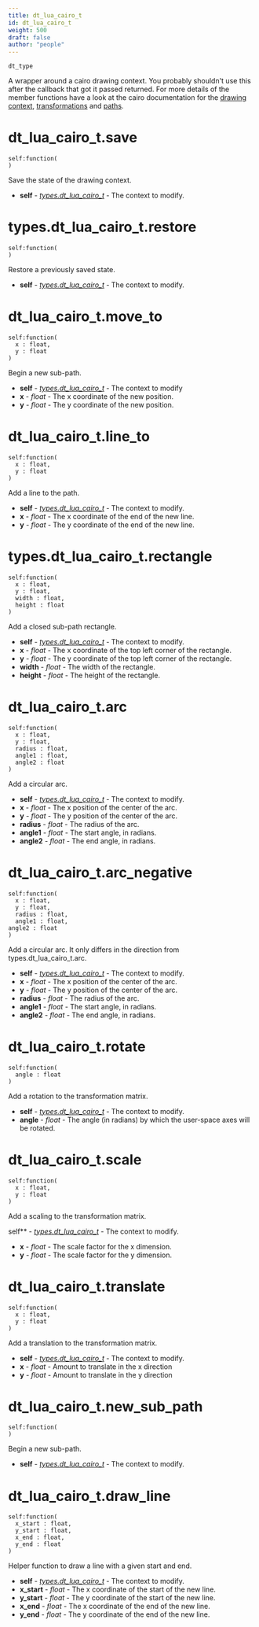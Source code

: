 ```yaml
---
title: dt_lua_cairo_t
id: dt_lua_cairo_t
weight: 500
draft: false
author: "people"
---
```


`dt_type`

A wrapper around a cairo drawing context.
You probably shouldn't use this after the callback that got it passed returned.
For more details of the member functions have a look at the cairo documentation for
the [drawing context](http://www.cairographics.org/manual/cairo-cairo-t.html), [transformations](http://www.cairographics.org/manual/cairo-Transformations.html) and [paths](http://www.cairographics.org/manual/cairo-Paths.html).

# dt_lua_cairo_t.save
```
self:function(
)
```

Save the state of the drawing context.

* **self** - _[types.dt_lua_cairo_t](../types/dt_lua_cairo_t)_ - The context to modify.

# types.dt_lua_cairo_t.restore
```
self:function(
)
```

Restore a previously saved state.

* **self** - _[types.dt_lua_cairo_t](../types/dt_lua_cairo_t)_ - The context to modify.

# dt_lua_cairo_t.move_to
```
self:function(
  x : float,
  y : float
)
```

Begin a new sub-path.

* **self** - _[types.dt_lua_cairo_t](../types/dt_lua_cairo_t)_ - The context to modify
* **x** - _float_ - The x coordinate of the new position.
* **y** - _float_ - The y coordinate of the new position.

# dt_lua_cairo_t.line_to
```
self:function(
  x : float,
  y : float
)
```

Add a line to the path.

* **self** - _[types.dt_lua_cairo_t](../types/dt_lua_cairo_t)_ - The context to modify.
* **x** - _float_ - The x coordinate of the end of the new line.
* **y** - _float_ - The y coordinate of the end of the new line.

# types.dt_lua_cairo_t.rectangle
```
self:function(
  x : float,
  y : float,
  width : float,
  height : float
)
```

Add a closed sub-path rectangle.

* **self** - _[types.dt_lua_cairo_t](../types/dt_lua_cairo_t)_ - The context to modify.
* **x** - _float_ - The x coordinate of the top left corner of the rectangle.
* **y** - _float_ - The y coordinate of the top left corner of the rectangle.
* **width** - _float_ - The width of the rectangle.
* **height** - _float_ - The height of the rectangle.

# dt_lua_cairo_t.arc
```
self:function(
  x : float,
  y : float,
  radius : float,
  angle1 : float,
  angle2 : float
)
```

Add a circular arc.

* **self** - _[types.dt_lua_cairo_t](../types/dt_lua_cairo_t)_ - The context to modify.
* **x** - _float_ - The x position of the center of the arc.
* **y** - _float_ - The y position of the center of the arc.
* **radius** - _float_ - The radius of the arc.
* **angle1** - _float_ - The start angle, in radians.
* **angle2** - _float_ - The end angle, in radians.

# dt_lua_cairo_t.arc_negative
```
self:function(
  x : float,
  y : float,
  radius : float,
  angle1 : float,
angle2 : float
)
```

Add a circular arc. It only differs in the direction from types.dt_lua_cairo_t.arc.

* **self** - _[types.dt_lua_cairo_t](../types/dt_lua_cairo_t)_ - The context to modify.
* **x** - _float_ - The x position of the center of the arc.
* **y** - _float_ - The y position of the center of the arc.
* **radius** - _float_ - The radius of the arc.
* **angle1** - _float_ - The start angle, in radians.
* **angle2** - _float_ - The end angle, in radians.

# dt_lua_cairo_t.rotate
```
self:function(
  angle : float
)
```

Add a rotation to the transformation matrix.

* **self** - _[types.dt_lua_cairo_t](../types/dt_lua_cairo_t)_ - The context to modify.
* **angle** - _float_ - The angle (in radians) by which the user-space axes will be rotated.

# dt_lua_cairo_t.scale
```
self:function(
  x : float,
  y : float
)
```

Add a scaling to the transformation matrix.

self** - _[types.dt_lua_cairo_t](../types/dt_lua_cairo_t)_ - The context to modify.
* **x** - _float_ - The scale factor for the x dimension.
* **y** - _float_ - The scale factor for the y dimension.

# dt_lua_cairo_t.translate
```
self:function(
  x : float,
  y : float
)
```

Add a translation to the transformation matrix.

* **self** - _[types.dt_lua_cairo_t](../types/dt_lua_cairo_t)_ - The context to modify.
* **x** - _float_ - Amount to translate in the x direction
* **y** - _float_ - Amount to translate in the y direction

# dt_lua_cairo_t.new_sub_path
```
self:function(
)
```

Begin a new sub-path.

* **self** - _[types.dt_lua_cairo_t](../types/dt_lua_cairo_t)_ - The context to modify.

# dt_lua_cairo_t.draw_line
```
self:function(
  x_start : float,
  y_start : float,
  x_end : float,
  y_end : float
)
```

Helper function to draw a line with a given start and end.

* **self** - _[types.dt_lua_cairo_t](../types/dt_lua_cairo_t)_ - The context to modify.
* **x_start** - _float_ - The x coordinate of the start of the new line.
* **y_start** - _float_ - The y coordinate of the start of the new line.
* **x_end** - _float_ - The x coordinate of the end of the new line.
* **y_end** - _float_ - The y coordinate of the end of the new line.


